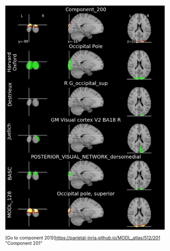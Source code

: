 


![200](preliminary/200.jpg "Component 200")

[Go to component 201](https://parietal-inria.github.io/MODL_atlas/512/201 "Component 201"